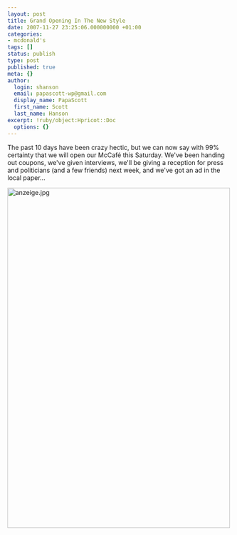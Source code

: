 ```yaml
---
layout: post
title: Grand Opening In The New Style
date: 2007-11-27 23:25:06.000000000 +01:00
categories:
- mcdonald's
tags: []
status: publish
type: post
published: true
meta: {}
author:
  login: shanson
  email: papascott-wp@gmail.com
  display_name: PapaScott
  first_name: Scott
  last_name: Hanson
excerpt: !ruby/object:Hpricot::Doc
  options: {}
---
```

<p>The past 10 days have been crazy hectic, but we can now say with 99% certainty that we will open our McCaf&eacute; this Saturday. We've been handing out coupons, we've given interviews, we'll be giving a reception for press and politicians (and a few friends) next week, and we've got an ad in the local paper...</p>
<p><img src="http://www.papascott.de/wordpress/wp-content/uploads/2007/11/anzeige.jpg" alt="anzeige.jpg" border="0" width="500" height="762" /></p>
